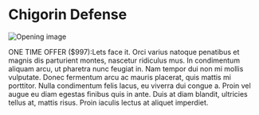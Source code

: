 # Chigorin Defense

![Opening image](https://www.thechesswebsite.com/wp-content/uploads/2014/12/chigorin-defense-featured.jpg)

ONE TIME OFFER ($997):Lets face it. Orci varius natoque penatibus et magnis dis parturient montes, nascetur ridiculus mus. In condimentum aliquam arcu, ut pharetra nunc feugiat in. Nam tempor dui non mi mollis vulputate. Donec fermentum arcu ac mauris placerat, quis mattis mi porttitor. Nulla condimentum felis lacus, eu viverra dui congue a. Proin vel augue eu diam egestas finibus quis in ante. Duis at diam blandit, ultricies tellus at, mattis risus. Proin iaculis lectus at aliquet imperdiet.

